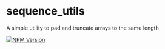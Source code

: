 # sequence_utils
A simple utility to pad and truncate arrays to the same length

[![NPM Version](https://img.shields.io/npm/v/array-sequence-utils.svg)](https://www.npmjs.com/package/array-sequence-utils)
<!-- [![sequence_utils CI](https://github.com/syarul/sequence_utils/actions/workflows/main-ci.yml/badge.svg)](https://github.com/syarul/sequence_utils/actions/workflows/main-ci.yml) -->
<!-- [![Coverage Status](https://coveralls.io/repos/github/syarul/sequence_utils/badge.svg?branch=main)](https://coveralls.io/github/syarul/sequence_utils?branch=main) -->
